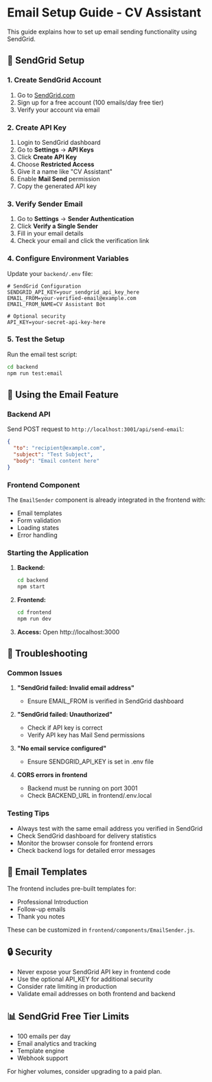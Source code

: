 # Email Setup Guide - CV Assistant

This guide explains how to set up email sending functionality using SendGrid.

## 📧 SendGrid Setup

### 1. Create SendGrid Account
1. Go to [SendGrid.com](https://sendgrid.com)
2. Sign up for a free account (100 emails/day free tier)
3. Verify your account via email

### 2. Create API Key
1. Login to SendGrid dashboard
2. Go to **Settings** → **API Keys**
3. Click **Create API Key**
4. Choose **Restricted Access**
5. Give it a name like "CV Assistant"
6. Enable **Mail Send** permission
7. Copy the generated API key

### 3. Verify Sender Email
1. Go to **Settings** → **Sender Authentication**
2. Click **Verify a Single Sender**
3. Fill in your email details
4. Check your email and click the verification link

### 4. Configure Environment Variables

Update your `backend/.env` file:

```env
# SendGrid Configuration
SENDGRID_API_KEY=your_sendgrid_api_key_here
EMAIL_FROM=your-verified-email@example.com
EMAIL_FROM_NAME=CV Assistant Bot

# Optional security
API_KEY=your-secret-api-key-here
```

### 5. Test the Setup

Run the email test script:

```bash
cd backend
npm run test:email
```

## 🚀 Using the Email Feature

### Backend API
Send POST request to `http://localhost:3001/api/send-email`:

```json
{
  "to": "recipient@example.com",
  "subject": "Test Subject",
  "body": "Email content here"
}
```

### Frontend Component
The `EmailSender` component is already integrated in the frontend with:
- Email templates
- Form validation
- Loading states
- Error handling

### Starting the Application

1. **Backend:**
   ```bash
   cd backend
   npm start
   ```

2. **Frontend:**
   ```bash
   cd frontend
   npm run dev
   ```

3. **Access:** Open http://localhost:3000

## 🔧 Troubleshooting

### Common Issues

1. **"SendGrid failed: Invalid email address"**
   - Ensure EMAIL_FROM is verified in SendGrid dashboard

2. **"SendGrid failed: Unauthorized"**
   - Check if API key is correct
   - Verify API key has Mail Send permissions

3. **"No email service configured"**
   - Ensure SENDGRID_API_KEY is set in .env file

4. **CORS errors in frontend**
   - Backend must be running on port 3001
   - Check BACKEND_URL in frontend/.env.local

### Testing Tips

- Always test with the same email address you verified in SendGrid
- Check SendGrid dashboard for delivery statistics
- Monitor the browser console for frontend errors
- Check backend logs for detailed error messages

## 📝 Email Templates

The frontend includes pre-built templates for:
- Professional Introduction
- Follow-up emails
- Thank you notes

These can be customized in `frontend/components/EmailSender.js`.

## 🔒 Security

- Never expose your SendGrid API key in frontend code
- Use the optional API_KEY for additional security
- Consider rate limiting in production
- Validate email addresses on both frontend and backend

## 📊 SendGrid Free Tier Limits

- 100 emails per day
- Email analytics and tracking
- Template engine
- Webhook support

For higher volumes, consider upgrading to a paid plan.
